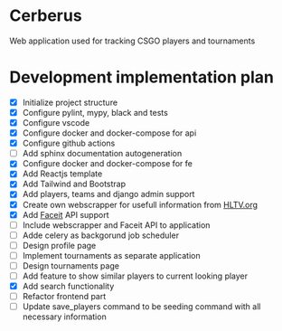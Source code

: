# Cerberus

Web application used for tracking CSGO players and tournaments

# Development implementation plan

- [x] Initialize project structure
- [x] Configure pylint, mypy, black and tests
- [x] Configure vscode
- [x] Configure docker and docker-compose for api
- [x] Configure github actions
- [ ] Add sphinx documentation autogeneration
- [x] Configure docker and docker-compose for fe
- [x] Add Reactjs template
- [x] Add Tailwind and Bootstrap
- [x] Add players, teams and django admin support
- [x] Create own webscrapper for usefull information from [HLTV.org](https://www.hltv.org/)
- [x] Add [Faceit](https://faceit.com) API support
- [ ] Include webscrapper and Faceit API to application
- [ ] Adde celery as backgorund job scheduler
- [ ] Design profile page
- [ ] Implement tournaments as separate application
- [ ] Design tournaments page
- [ ] Add feature to show similar players to current looking player
- [x] Add search functionality
- [ ] Refactor frontend part
- [ ] Update save_players command to be seeding command with all necessary information
